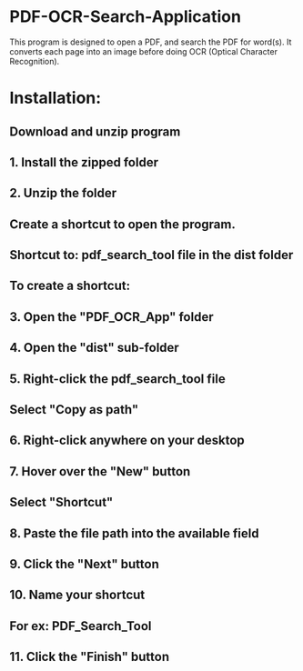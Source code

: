 # PDF-OCR-Search-Application
This program is designed to open a PDF, and search the PDF for word(s). It converts each page into an image before doing OCR (Optical Character Recognition). 

# Installation:
## Download and unzip program
## 1. Install the zipped folder
## 2. Unzip the folder

## Create a shortcut to open the program. 
## Shortcut to: pdf_search_tool file in the dist folder

## To create a shortcut:
## 3. Open the "PDF_OCR_App" folder
## 4. Open the "dist" sub-folder
## 5. Right-click the pdf_search_tool file
## 	Select "Copy as path"
## 6. Right-click anywhere on your desktop
## 7. Hover over the "New" button 
## 	Select "Shortcut"
## 8. Paste the file path into the available field
## 9. Click the "Next" button
## 10. Name your shortcut
## 	For ex: PDF_Search_Tool
## 11. Click the "Finish" button
